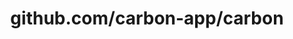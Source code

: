 ---
layout: post
title: github.com/carbon-app/carbon
categories: link
tags: [انگلیسی, گیت‌هاب, برنامه‌نویسی]
---